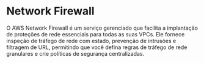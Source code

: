 # Network Firewall

O AWS Network Firewall é um serviço gerenciado que facilita a implantação de proteções de rede essenciais para todas as suas VPCs. Ele fornece inspeção de tráfego de rede com estado, prevenção de intrusões e filtragem de URL, permitindo que você defina regras de tráfego de rede granulares e crie políticas de segurança centralizadas.